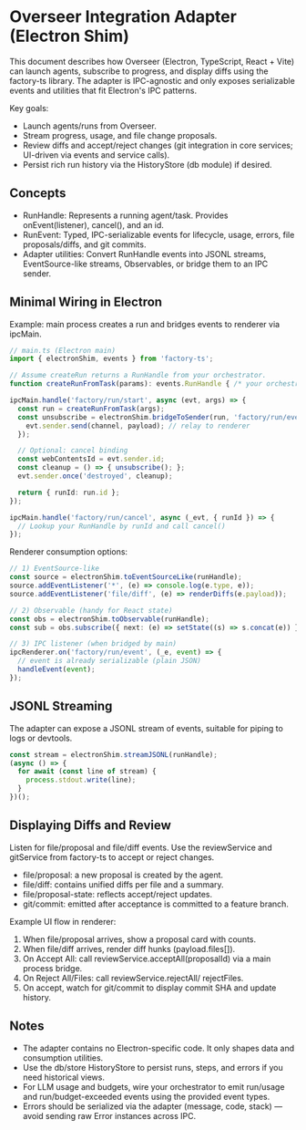 # Overseer Integration Adapter (Electron Shim)

This document describes how Overseer (Electron, TypeScript, React + Vite) can launch agents, subscribe to progress, and display diffs using the factory-ts library. The adapter is IPC-agnostic and only exposes serializable events and utilities that fit Electron's IPC patterns.

Key goals:
- Launch agents/runs from Overseer.
- Stream progress, usage, and file change proposals.
- Review diffs and accept/reject changes (git integration in core services; UI-driven via events and service calls).
- Persist rich run history via the HistoryStore (db module) if desired.

## Concepts

- RunHandle: Represents a running agent/task. Provides onEvent(listener), cancel(), and an id.
- RunEvent: Typed, IPC-serializable events for lifecycle, usage, errors, file proposals/diffs, and git commits.
- Adapter utilities: Convert RunHandle events into JSONL streams, EventSource-like streams, Observables, or bridge them to an IPC sender.

## Minimal Wiring in Electron

Example: main process creates a run and bridges events to renderer via ipcMain.

```ts
// main.ts (Electron main)
import { electronShim, events } from 'factory-ts';

// Assume createRun returns a RunHandle from your orchestrator.
function createRunFromTask(params): events.RunHandle { /* your orchestrator */ throw new Error('wire me'); }

ipcMain.handle('factory/run/start', async (evt, args) => {
  const run = createRunFromTask(args);
  const unsubscribe = electronShim.bridgeToSender(run, 'factory/run/event', (channel, payload) => {
    evt.sender.send(channel, payload); // relay to renderer
  });

  // Optional: cancel binding
  const webContentsId = evt.sender.id;
  const cleanup = () => { unsubscribe(); };
  evt.sender.once('destroyed', cleanup);

  return { runId: run.id };
});

ipcMain.handle('factory/run/cancel', async (_evt, { runId }) => {
  // Lookup your RunHandle by runId and call cancel()
});
```

Renderer consumption options:

```ts
// 1) EventSource-like
const source = electronShim.toEventSourceLike(runHandle);
source.addEventListener('*', (e) => console.log(e.type, e));
source.addEventListener('file/diff', (e) => renderDiffs(e.payload));

// 2) Observable (handy for React state)
const obs = electronShim.toObservable(runHandle);
const sub = obs.subscribe({ next: (e) => setState((s) => s.concat(e)) });

// 3) IPC listener (when bridged by main)
ipcRenderer.on('factory/run/event', (_e, event) => {
  // event is already serializable (plain JSON)
  handleEvent(event);
});
```

## JSONL Streaming

The adapter can expose a JSONL stream of events, suitable for piping to logs or devtools.

```ts
const stream = electronShim.streamJSONL(runHandle);
(async () => {
  for await (const line of stream) {
    process.stdout.write(line);
  }
})();
```

## Displaying Diffs and Review

Listen for file/proposal and file/diff events. Use the reviewService and gitService from factory-ts to accept or reject changes.

- file/proposal: a new proposal is created by the agent.
- file/diff: contains unified diffs per file and a summary.
- file/proposal-state: reflects accept/reject updates.
- git/commit: emitted after acceptance is committed to a feature branch.

Example UI flow in renderer:

1. When file/proposal arrives, show a proposal card with counts.
2. When file/diff arrives, render diff hunks (payload.files[]).
3. On Accept All: call reviewService.acceptAll(proposalId) via a main process bridge.
4. On Reject All/Files: call reviewService.rejectAll/ rejectFiles.
5. On accept, watch for git/commit to display commit SHA and update history.

## Notes

- The adapter contains no Electron-specific code. It only shapes data and consumption utilities.
- Use the db/store HistoryStore to persist runs, steps, and errors if you need historical views.
- For LLM usage and budgets, wire your orchestrator to emit run/usage and run/budget-exceeded events using the provided event types.
- Errors should be serialized via the adapter (message, code, stack) — avoid sending raw Error instances across IPC.
```
